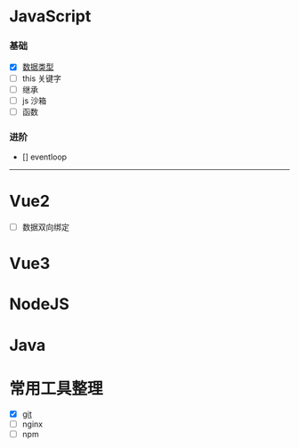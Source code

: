 # JavaScript

### 基础

- [x] [数据类型](./javascript/类型.md)
- [ ] this 关键字
- [ ] 继承
- [ ] js 沙箱
- [ ] 函数

### 进阶

- [] eventloop

---

# Vue2

- [ ] 数据双向绑定

# Vue3

# NodeJS

# Java

# 常用工具整理

- [x] [git](./Tools/git.md)
- [ ] nginx
- [ ] npm
